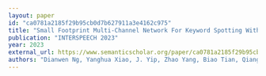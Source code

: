 ```yaml
---
layout: paper
id: "ca0781a2185f29b95cb0d7b627911a3e4162c975"
title: "Small Footprint Multi-Channel Network For Keyword Spotting With Centroid Based Awareness"
publication: "INTERSPEECH 2023"
year: 2023
external_url: https://www.semanticscholar.org/paper/ca0781a2185f29b95cb0d7b627911a3e4162c975
authors: "Dianwen Ng, Yanghua Xiao, J. Yip, Zhao Yang, Biao Tian, Qiang Fu, E. Chng, Bin Ma"
---
```

